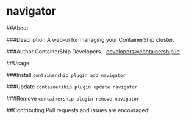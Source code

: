 navigator
==================

##About

###Description
A web-ui for managing your ContainerShip cluster.

###Author
ContainerShip Developers - developers@containership.io

##Usage

###Install
`containership plugin add navigator`

###Update
`containership plugin update navigator`

###Remove
`containership plugin remove navigator`

##Contributing
Pull requests and issues are encouraged!
